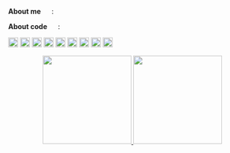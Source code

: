 **About me** <img height="14em" width="14em" src="https://super.so/icon/light/coffee.svg"> :


**About code** <img height="14em" width="14em" src="https://super.so/icon/light/git-merge.svg"> :

<code><img height="20" alt="typescript" src="https://cdn.icon-icons.com/icons2/2415/PNG/512/typescript_original_logo_icon_146317.png"></code>
<code><img height="20" alt="javascript" src="https://cdn.icon-icons.com/icons2/2415/PNG/512/javascript_original_logo_icon_146455.png"></code>
<code><img height="20" alt="python" src="https://cdn.icon-icons.com/icons2/1508/PNG/512/python_104451.png"></code>
<code><img height="20" alt="django" src="https://cdn.icon-icons.com/icons2/2107/PNG/512/file_type_django_icon_130645.png"></code>
<code><img height="20" alt="reactjs" src="https://cdn.icon-icons.com/icons2/2415/PNG/512/react_original_logo_icon_146374.png"></code>
<code><img height="20" alt="jestjs" src="https://cdn.icon-icons.com/icons2/2107/PNG/512/file_type_jest_snapshot_icon_130513.png"></code>
<code><img height="20" alt="nodejs" src="https://cdn.icon-icons.com/icons2/2107/PNG/512/file_type_node_icon_130301.png"></code>
<code><img height="20" alt="graphql" src="https://cdn.icon-icons.com/icons2/3053/PNG/512/graphql_playground_macos_bigsur_icon_190105.png"></code>
<code><img height="20" alt="nestjs" src="https://cdn.icon-icons.com/icons2/2107/PNG/512/file_type_nestjs_icon_130355.png"></code>

<div align="center">
  <a href="https://github.com/salesof7">
  <img 
    height="180em" 
    src="https://github-readme-stats.vercel.app/api?username=salesof7&theme=ayu-mirage&title_color=02665C&ring_color=264773&show_icons=true&icon_color=6FA6A6&text_color=E0E0E0&count_private=true"
  >
  <img 
    height="180em" 
    src="https://github-readme-stats.vercel.app/api/top-langs/?username=salesof7&layout=compact&theme=ayu-mirage&title_color=E0E0E0&text_color=6FA6A6&langs_count=6"
  >
</div>
  
  

<!-- https://icon-icons.com/pt/ -->
<!-- https://super.so/icons-light   -->
